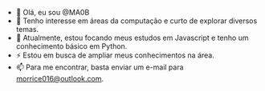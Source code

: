 - 👋 Olá, eu sou @MA0B
- 👀 Tenho interesse em áreas da computação e curto de explorar diversos temas.
- 🌱 Atualmente, estou focando meus estudos em Javascript e tenho um conhecimento básico em Python.
- ⚡ Estou em busca de ampliar meus conhecimentos na área.
- 📫 Para me encontrar, basta enviar um e-mail para morrice016@outlook.com.